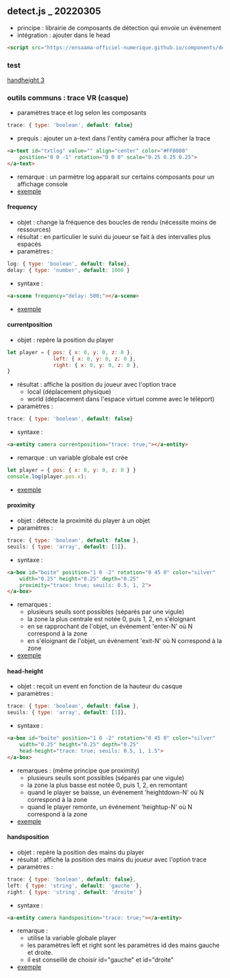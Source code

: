 ## detect.js _ 20220305
* principe : librairie de composants de détection qui envoie un événement
* intégration : ajouter dans le head
```html
<script src="https://ensaama-officiel-numerique.github.io/components/detect/detect.js"></script>
```

### test
[handheight 3](./handheight.html)

### outils communs : trace VR (casque)
* paramètres trace et log selon les composants
```js
trace: { type: 'boolean', default: false}
```
* prequis : ajouter un a-text dans l'entity caméra pour afficher la trace
```html
<a-text id="txtlog" value="" align="center" color="#FF0000" 
    position="0 0 -1" rotation="0 0 0" scale="0.25 0.25 0.25">
</a-text>
```
* remarque : un parmètre log apparait sur certains composants pour un affichage console
* [exemple](./trace.html)

#### frequency
* objet : change la fréquence des boucles de rendu (nécessite moins de ressources)
* résultat : en particulier le suivi du joueur se fait à des intervalles plus espacés
* paramètres : 
```js
log: { type: 'boolean', default: false},
delay: { type: 'number', default: 1000 }
```
* syntaxe : 
```html
<a-scene frequency="delay: 500;"></a-scene>
```
* [exemple](./frequency.html)
    

#### currentposition
* objet : repère la position du player
```js
let player = { pos: { x: 0, y: 0, z: 0 },
               left: { x: 0, y: 0, z: 0 },
               right: { x: 0, y: 0, z: 0 },
} 
``` 
* résultat : affiche la position du joueur avec l'option trace
    - local (déplacement physique) 
    - world (déplacement dans l'espace virtuel comme avec le téléport)
* paramètres : 
```js
trace: { type: 'boolean', default: false}
```
* syntaxe : 
```html
<a-entity camera currentposition="trace: true;"></a-entity>
```
* remarque : un variable globale est crée
```js
let player = { pos: { x: 0, y: 0, z: 0 } }
console.log(player.pos.x);
```
* [exemple](./currentposition.html)

#### proximity
* objet : détecte la proximité du player à un objet
* paramètres :
```js
trace: { type: 'boolean', default: false },
seuils: { type: 'array', default: [1]},
```
* syntaxe : 
```html
<a-box id="boite" position="1 0 -2" rotation="0 45 0" color="silver"
    width="0.25" height="0.25" depth="0.25" 
    proximity="trace: true; seuils: 0.5, 1, 2">
</a-box>
```
* remarques : 
    - plusieurs seuils sont possibles (séparés par une vigule)
    - la zone la plus centrale est notée 0, puis 1, 2, en s'éloignant
    - en se rapprochant de l'objet, un événement 'enter-N' où N correspond à la zone
    - en s'éloignant de l'objet, un événement 'exit-N' où N correspond à la zone
* [exemple](./proximity.html)

#### head-height
* objet : reçoit un event en fonction de la hauteur du casque
* paramètres :
```js
trace: { type: 'boolean', default: false },
seuils: { type: 'array', default: [1]},
```
* syntaxe : 
```html
<a-box id="boite" position="1 0 -2" rotation="0 45 0" color="silver"
    width="0.25" height="0.25" depth="0.25" 
    head-height="trace: true; seuils: 0.5, 1, 1.5">
</a-box>
```
* remarques : (même principe que proximity)
    - plusieurs seuils sont possibles (séparés par une vigule)
    - la zone la plus basse est notée 0, puis 1, 2, en remontant
    - quand le player se baisse, un événement 'heightdown-N' où N correspond à la zone
    - quand le player remonte, un événement 'heightup-N' où N correspond à la zone
* [exemple](./proximity.html)

#### handsposition
* objet : repère la position des mains du player
* résultat : affiche la position des mains du joueur avec l'option trace
* paramètres : 
```js
trace: { type: 'boolean', default: false},
left: { type: 'string', default: 'gauche' },
right: { type: 'string', default: 'droite' }
```
* syntaxe : 
```html
<a-entity camera handsposition="trace: true;"></a-entity>
```
* remarque : 
    * utilise la variable globale player
    * les paramètres left et right sont les paramètres id des mains gauche et droite.
    * il est conseillé de choisir id="gauche" et id="droite"
* [exemple](./handsposition.html)




<!-- https://www.w3docs.com/snippets/javascript/how-to-create-and-trigger-event-in-javascript.html -->




    